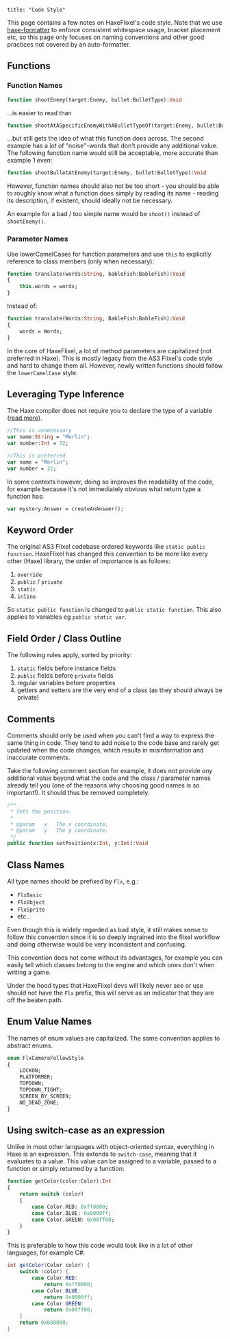 ```
title: "Code Style"
```

This page contains a few notes on HaxeFlixel's code style. Note that we use [haxe-formatter](https://github.com/HaxeCheckstyle/haxe-formatter) to enforce consistent whitespace usage, bracket placement etc, so this page only focuses on naming conventions and other good practices not covered by an auto-formatter.

## Functions

### Function Names

```haxe
function shootEnemy(target:Enemy, bullet:BulletType):Void
```

...is easier to read than

```haxe
function shootAtASpecificEnemyWithABulletTypeOf(target:Enemy, bullet:BulletType):Void
```

...but still gets the idea of what this function does across. The second example has a lot of "noise"-words that don't provide any additional value. The following function name would still be acceptable, more accurate than example 1 even:

```haxe
function shootBulletAtEnemy(target:Enemy, bullet:BulletType):Void
```

However, function names should also not be too short - you should be able to roughly know what a function does simply by reading its name - reading its description, if existent, should ideally not be necessary.

An example for a bad / too simple name would be `shoot()` instead of `shootEnemy()`.

### Parameter Names

Use lowerCamelCases for function parameters and use `this` to explicitly reference to class members (only when necessary):

``` haxe
function translate(words:String, bableFish:BableFish):Void
{
	this.words = words;
}
```

Instead of:

``` haxe
function translate(Words:String, BableFish:BableFish):Void
{
	words = Words;
}
```

In the core of HaxeFlixel, a lot of method parameters are capitalized (not preferred in Haxe). This is mostly legacy from the AS3 Flixel's code style and hard to change them all. However, newly written functions should follow the `lowerCamelCase` style.

## Leveraging Type Inference

The Haxe compiler does not require you to declare the type of a variable ([read more](https://haxe.org/manual/type-system-type-inference.html)).

``` haxe
//This is unnecessary
var name:String = "Merlin";
var number:Int = 32;

//This is preferred
var name = "Merlin";
var number = 32;
```

In some contexts however, doing so improves the readability of the code, for example because it's not immediately obvious what return type a function has:

```haxe
var mystery:Answer = createAnAnswer();
```

## Keyword Order

The original AS3 Flixel codebase ordered keywords like `static public function`.
HaxeFlixel has changed this convention to be more like every other (Haxe) library, the order of importance is as follows:

1. `override`
2. `public` / `private`
3. `static`
4. `inline`

So `static public function` is changed to `public static function`. This also applies to variables eg `public static var`.

## Field Order / Class Outline

The following rules apply, sorted by priority:

1. `static` fields before instance fields
2. `public` fields before `private` fields
3. regular variables before properties
4. getters and setters are the very end of a class (as they should always be private)


## Comments

Comments should only be used when you can't find a way to express the same thing in code. They tend to add noise to the code base and rarely get updated when the code changes, which results in misinformation and inaccurate comments.

Take the following comment section for example, it does not provide *any* additional value beyond what the code and the class / parameter names already tell you (one of the reasons why choosing good names is so important!). It should thus be removed completely.

```haxe
/**
 * Sets the position.
 *
 * @param	x	The x coordinate.
 * @param	y 	The y coordinate.
 */
public function setPosition(x:Int, y:Int):Void
```

## Class Names

All type names should be prefixed by `Flx`, e.g.:

- `FlxBasic`
- `FlxObject`
- `FlxSprite`
- etc..

Even though this is widely regarded as bad style, it still makes sense to follow this convention since it is so deeply ingrained into the flixel workflow and doing otherwise would be very inconsistent and confusing.

This convention does not come without its advantages, for example you can easily tell which classes belong to the engine and which ones don't when writing a game.

Under the hood types that HaxeFlixel devs will likely never see or use should not have the `Flx` prefix, this will serve as an indicator that they are off the beaten path.

## Enum Value Names

The names of enum values are capitalized. The same convention applies to abstract enums.

```haxe
enum FlxCameraFollowStyle
{
	LOCKON;
	PLATFORMER;
	TOPDOWN;
	TOPDOWN_TIGHT;
	SCREEN_BY_SCREEN;
	NO_DEAD_ZONE;
}
```

## Using switch-case as an expression

Unlike in most other languages with object-oriented syntax, everything in Haxe is an expression. This extends to `switch-case`, meaning that it evaluates to a value. This value can be assigned to a variable, passed to a function or simply returned by a function:

```haxe
function getColor(color:Color):Int
{
	return switch (color)
	{
		case Color.RED: 0xff0000;
		case Color.BLUE: 0x0000ff;
		case Color.GREEN: 0x00ff00;
	}
}
```

This is preferable to how this code would look like in a lot of other languages, for example C#:

```csharp
int getColor(Color color) {
	switch (color) {
		case Color.RED:
			return 0xff0000;
		case Color.BLUE:
			return 0x0000ff;
		case Color.GREEN:
			return 0x00ff00;
	}
	return 0x000000;
}
```

